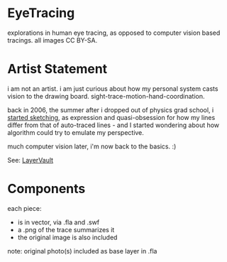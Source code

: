 EyeTracing
==========

explorations in human eye tracing, as opposed to computer vision based tracings. all images CC BY-SA.

# Artist Statement

i am not an artist. i am just curious about how my personal system casts vision to the drawing board. sight-trace-motion-hand-coordination.

back in 2006, the summer after i dropped out of physics grad school, i [started sketching](http://sliterary.com/art/gallery/gall.php?artist=Ina%20Centaur), as expression and quasi-obsession for how my lines differ from that of auto-traced lines - and I started wondering about how algorithm could try to emulate my perspective. 

much computer vision later, i'm now back to the basics. :) 

See: [LayerVault](https://layervault.com/yosun/EyeTracing)


# Components

each piece:
* is in vector, via .fla and .swf
* a .png of the trace summarizes it
* the original image is also included

note: original photo(s) included as base layer in .fla